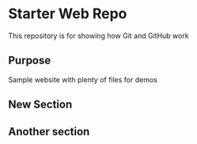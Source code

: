 # Starter Web Repo

This repository is for showing how Git and GitHub work

## Purpose

Sample website with plenty of files for demos

## New Section

## Another section
